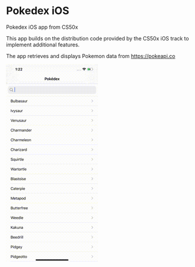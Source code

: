 # Pokedex iOS
Pokedex iOS app from CS50x

This app builds on the distribution code provided by the CS50x iOS track to implement additional features.

The app retrieves and displays Pokemon data from https://pokeapi.co

![Screen Recording](screenRec.gif)
